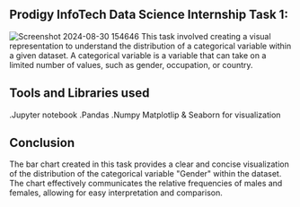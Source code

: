 ## Prodigy InfoTech Data Science Internship Task 1:
![Screenshot 2024-08-30 154646](https://github.com/user-attachments/assets/9321b68f-11d9-4c46-bb59-069a97bf8da3)
This task involved creating a visual representation to understand the distribution of a categorical variable within a given dataset. A categorical variable is a variable that can take on a limited number of values, such as gender, occupation, or country.
## Tools and Libraries used
.Jupyter notebook
.Pandas
.Numpy
Matplotlip & Seaborn for visualization
## Conclusion
The bar chart created in this task provides a clear and concise visualization of the distribution of the categorical variable "Gender" within the dataset. The chart effectively communicates the relative frequencies of males and females, allowing for easy interpretation and comparison.

